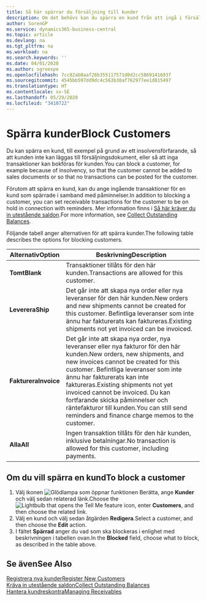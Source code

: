 ```yaml
---
title: Så här spärrar du försäljning till kunder
description: Om det behövs kan du spärra en kund från att ingå i försäljningsdokument och andra försäljningstransaktioner.
author: SorenGP
ms.service: dynamics365-business-central
ms.topic: article
ms.devlang: na
ms.tgt_pltfrm: na
ms.workload: na
ms.search.keywords: ''
ms.date: 04/01/2020
ms.author: sgroespe
ms.openlocfilehash: 7cc82ab0aaf28b355117571d0d2cc5869141693f
ms.sourcegitcommit: 4545bb597dd9dc4c563b30af762977ee1d815497
ms.translationtype: HT
ms.contentlocale: sv-SE
ms.lasthandoff: 05/29/2020
ms.locfileid: "3410722"
---
```

# <a name="block-customers"></a><span data-ttu-id="d874c-103">Spärra kunder</span><span class="sxs-lookup"><span data-stu-id="d874c-103">Block Customers</span></span>
<span data-ttu-id="d874c-104">Du kan spärra en kund, till exempel på grund av ett insolvensförfarande, så att kunden inte kan läggas till försäljningsdokument, eller så att inga transaktioner kan bokföras för kunden.</span><span class="sxs-lookup"><span data-stu-id="d874c-104">You can block a customer, for example because of insolvency, so that the customer cannot be added to sales documents or so that no transactions can be posted for the customer.</span></span>

<span data-ttu-id="d874c-105">Förutom att spärra en kund, kan du ange ingående transaktioner för en kund som spärrade i samband med påminnelser.</span><span class="sxs-lookup"><span data-stu-id="d874c-105">In addition to blocking a customer, you can set receivable transactions for the customer to be on hold in connection with reminders.</span></span> <span data-ttu-id="d874c-106">Mer information finns i [Så här kräver du in utestående saldon](receivables-collect-outstanding-balances.md).</span><span class="sxs-lookup"><span data-stu-id="d874c-106">For more information, see [Collect Outstanding Balances](receivables-collect-outstanding-balances.md).</span></span>   

<span data-ttu-id="d874c-107">Följande tabell anger alternativen för att spärra kunder.</span><span class="sxs-lookup"><span data-stu-id="d874c-107">The following table describes the options for blocking customers.</span></span>  

|<span data-ttu-id="d874c-108">Alternativ</span><span class="sxs-lookup"><span data-stu-id="d874c-108">Option</span></span>|<span data-ttu-id="d874c-109">Beskrivning</span><span class="sxs-lookup"><span data-stu-id="d874c-109">Description</span></span>|  
|--------------------|------------|  
|<span data-ttu-id="d874c-110">**Tomt**</span><span class="sxs-lookup"><span data-stu-id="d874c-110">**Blank**</span></span>|<span data-ttu-id="d874c-111">Transaktioner tillåts för den här kunden.</span><span class="sxs-lookup"><span data-stu-id="d874c-111">Transactions are allowed for this customer.</span></span>|
|<span data-ttu-id="d874c-112">**Leverera**</span><span class="sxs-lookup"><span data-stu-id="d874c-112">**Ship**</span></span>|<span data-ttu-id="d874c-113">Det går inte att skapa nya order eller nya leveranser för den här kunden.</span><span class="sxs-lookup"><span data-stu-id="d874c-113">New orders and new shipments cannot be created for this customer.</span></span> <span data-ttu-id="d874c-114">Befintliga leveranser som inte ännu har fakturerats kan faktureras.</span><span class="sxs-lookup"><span data-stu-id="d874c-114">Existing shipments not yet invoiced can be invoiced.</span></span>|  
|<span data-ttu-id="d874c-115">**Fakturera**</span><span class="sxs-lookup"><span data-stu-id="d874c-115">**Invoice**</span></span>|<span data-ttu-id="d874c-116">Det går inte att skapa nya order, nya leveranser eller nya fakturor för den här kunden.</span><span class="sxs-lookup"><span data-stu-id="d874c-116">New orders, new shipments, and new invoices cannot be created for this customer.</span></span> <span data-ttu-id="d874c-117">Befintliga leveranser som inte ännu har fakturerats kan inte faktureras.</span><span class="sxs-lookup"><span data-stu-id="d874c-117">Existing shipments not yet invoiced cannot be invoiced.</span></span> <span data-ttu-id="d874c-118">Du kan fortfarande skicka påminnelser och räntefakturor till kunden.</span><span class="sxs-lookup"><span data-stu-id="d874c-118">You can still send reminders and finance charge memos to the customer.</span></span>|  
|<span data-ttu-id="d874c-119">**Alla**</span><span class="sxs-lookup"><span data-stu-id="d874c-119">**All**</span></span>|<span data-ttu-id="d874c-120">Ingen transaktion tillåts för den här kunden, inklusive betalningar.</span><span class="sxs-lookup"><span data-stu-id="d874c-120">No transaction is allowed for this customer, including payments.</span></span>|  

## <a name="to-block-a-customer"></a><span data-ttu-id="d874c-121">Om du vill spärra en kund</span><span class="sxs-lookup"><span data-stu-id="d874c-121">To block a customer</span></span>  
1. <span data-ttu-id="d874c-122">Välj ikonen ![Glödlampa som öppnar funktionen Berätta](media/ui-search/search_small.png "Berätta vad du vill göra"), ange **Kunder** och välj sedan relaterad länk.</span><span class="sxs-lookup"><span data-stu-id="d874c-122">Choose the ![Lightbulb that opens the Tell Me feature](media/ui-search/search_small.png "Tell me what you want to do") icon, enter **Customers**, and then choose the related link.</span></span>
2. <span data-ttu-id="d874c-123">Välj en kund och välj sedan åtgärden **Redigera**.</span><span class="sxs-lookup"><span data-stu-id="d874c-123">Select a customer, and then choose the **Edit** action.</span></span>
3. <span data-ttu-id="d874c-124">I fältet **Spärrad** anger du vad som ska blockeras i enlighet med beskrivningen i tabellen ovan.</span><span class="sxs-lookup"><span data-stu-id="d874c-124">In the **Blocked** field, choose what to block, as described in the table above.</span></span>

## <a name="see-also"></a><span data-ttu-id="d874c-125">Se även</span><span class="sxs-lookup"><span data-stu-id="d874c-125">See Also</span></span>  
[<span data-ttu-id="d874c-126">Registrera nya kunder</span><span class="sxs-lookup"><span data-stu-id="d874c-126">Register New Customers</span></span>](sales-how-register-new-customers.md)  
[<span data-ttu-id="d874c-127">Kräva in utestående saldon</span><span class="sxs-lookup"><span data-stu-id="d874c-127">Collect Outstanding Balances</span></span>](receivables-collect-outstanding-balances.md)  
[<span data-ttu-id="d874c-128">Hantera kundreskontra</span><span class="sxs-lookup"><span data-stu-id="d874c-128">Managing Receivables</span></span>](receivables-manage-receivables.md)  
